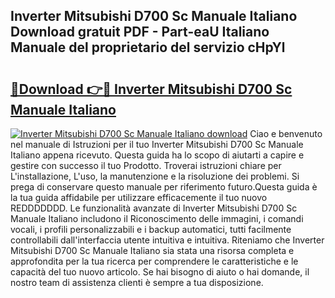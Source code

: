 ## Inverter Mitsubishi D700 Sc Manuale Italiano Download gratuit PDF - Part-eaU Italiano Manuale del proprietario del servizio cHpYl

# <h2><a href="http://dfduas0.blite.top/?on=Inverter+Mitsubishi+D700+Sc+Manuale+Italiano">🔗Download 👉🔴 Inverter Mitsubishi D700 Sc Manuale Italiano</a></h2>

[![Inverter Mitsubishi D700 Sc Manuale Italiano download](https://i.imgur.com/lujVjoI.png)](http://dfduas0.blite.top/?on=Inverter+Mitsubishi+D700+Sc+Manuale+Italiano)
Ciao e benvenuto nel manuale di Istruzioni per il tuo Inverter Mitsubishi D700 Sc Manuale Italiano appena ricevuto. Questa guida ha lo scopo di aiutarti a capire e gestire con successo il tuo Prodotto. Troverai istruzioni chiare per L'installazione, L'uso, la manutenzione e la risoluzione dei problemi. Si prega di conservare questo manuale per riferimento futuro.Questa guida è la tua guida affidabile per utilizzare efficacemente il tuo nuovo REDDDDDDD. Le funzionalità avanzate di Inverter Mitsubishi D700 Sc Manuale Italiano includono il Riconoscimento delle immagini, i comandi vocali, i profili personalizzabili e i backup automatici, tutti facilmente controllabili dall'interfaccia utente intuitiva e intuitiva. Riteniamo che Inverter Mitsubishi D700 Sc Manuale Italiano sia stata una risorsa completa e approfondita per la tua ricerca per comprendere le caratteristiche e le capacità del tuo nuovo articolo. Se hai bisogno di aiuto o hai domande, il nostro team di assistenza clienti è sempre a tua disposizione.
